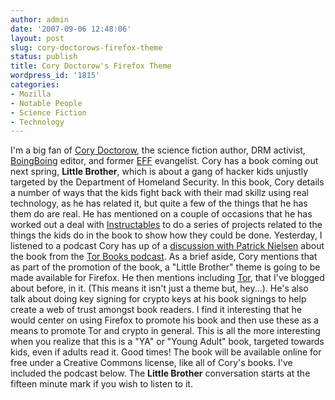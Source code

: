 ```yaml
---
author: admin
date: '2007-09-06 12:48:06'
layout: post
slug: cory-doctorows-firefox-theme
status: publish
title: Cory Doctorow's Firefox Theme
wordpress_id: '1815'
categories:
- Mozilla
- Notable People
- Science Fiction
- Technology
---
```


I'm a big fan of [Cory Doctorow](http://www.craphound.com), the science
fiction author, DRM activist, [BoingBoing](http://www.boingboing.net)
editor, and former [EFF](http://www.eff.org) evangelist. Cory has a book
coming out next spring, **Little Brother**, which is about a gang of
hacker kids unjustly targeted by the Department of Homeland Security. In
this book, Cory details a number of ways that the kids fight back with
their mad skillz using real technology, as he has related it, but quite
a few of the things that he has them do are real. He has mentioned on a
couple of occasions that he has worked out a deal with
[Instructables](http://www.instructables.com/) to do a series of
projects related to the things the kids do in the book to show how they
could be done. Yesterday, I listened to a podcast Cory has up of a
[discussion with Patrick Nielsen](http://craphound.com/?p=1888) about
the book from the [Tor Books
podcast](http://www.tor-forge.com/podcasts). As a brief aside, Cory
mentions that as part of the promotion of the book, a "Little Brother"
theme is going to be made available for Firefox. He then mentions
including [Tor](http://tor.eff.org), that I've blogged about before, in
it. (This means it isn't just a theme but, hey...). He's also talk about
doing key signing for crypto keys at his book signings to help create a
web of trust amongst book readers. I find it interesting that he would
center on using Firefox to promote his book and then use these as a
means to promote Tor and crypto in general. This is all the more
interesting when you realize that this is a "YA" or "Young Adult" book,
targeted towards kids, even if adults read it. Good times! The book will
be available online for free under a Creative Commons license, like all
of Cory's books. I've included the podcast below. The **Little Brother**
conversation starts at the fifteen minute mark if you wish to listen to
it.
